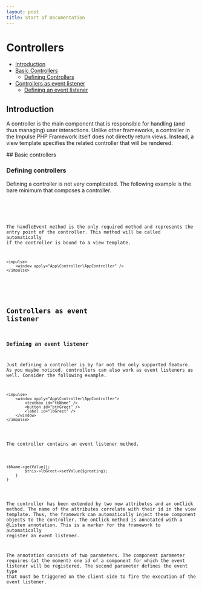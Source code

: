 ```yaml
---
layout: post
title: Start of Documentation
---
```



# Controllers

- [Introduction](#introduction)
- [Basic Controllers](#basic-controllers)
    - [Defining Controllers](#defining-controllers)
- [Controllers as event listener](#controller-eventlistener)
    - [Defining an event listener](#defining-an-event-listener)

<a name="introduction"></a>
## Introduction

A controller is the main component that is responsible for handling (and thus managing) user interactions. Unlike other frameworks, a controller in the Impulse PHP Framework itself does not directly return views. Instead, a view template specifies the related controller that will be rendered. 

<a name="basis-controller">
## Basic controllers
    
### Defining controllers
Defining a controller is not very complicated. The following example is the bare minimum that composes a controller.  
  
<pre class="line-numbers language-php">
<code class="language-php"><?php
namespace App\Controller;
use Impulse\Bundles\ImpulseBundle\Controller\AbstractController;
use Impulse\Bundles\ImpulseBundle\Execution\Events\Event;

class AppController extends AbstractController
{
    public function handleEvent(Event $event)
    {
        // app specific controller logic
    }
}</code>
</pre>

The handleEvent method is the only required method and represents the entry point of the controller. This method will be called automatically if the controller is bound to a view template.

<pre class="line-numbers language-markup">
<code class="language-markup">&lt;impulse&gt;
    &lt;window apply="App\Controller\AppController" /&gt;
&lt;/impulse&gt;</code>
</pre>

<a name="controller-eventlistener"></a>
## Controllers as event listener

### Defining an event listener
Just defining a controller is by far not the only supported feature. As you maybe noticed, controllers can also work as event listeners as well. Consider the following example.

<pre class="line-numbers language-markup">
<code class="language-markup">&lt;impulse&gt;
    &lt;window apply="App\Controller\AppController"&gt;
        &lt;textbox id="tbName" /&gt;
        &lt;button id="btnGreet" /&gt;
        &lt;label id="lbGreet" /&gt;
    &lt;/window&gt;
&lt;/impulse&gt;</code>
</pre>

The controller contains an event listener method.

<pre class="line-numbers language-php">
<code class="language-php">
<?php
namespace App\Controller;
use Impulse\Bundles\ImpulseBundle\Controller\AbstractController;
use Impulse\Bundles\ImpulseBundle\Execution\Events\Event;
use Impulse\Bundles\ImpulseBundle\Controller\Annotations\Listen;
use Impulse\Bundles\ImpulseBundle\UI\Components\Label;
use Impulse\Bundles\ImpulseBundle\UI\Components\Textbox;

class AppController extends AbstractController
{
    /** @var Textbox */ private $tbName;
    /** @var Label */   private $lbGreet;

    public function handleEvent(Event $event)
    {
        // app specific controller logic
    }

    /**
     * @Listen(component="btnGreet", event="click")
     */
    public function onClick(Event $event)
    {
        $greeting = $this->tbName->getValue();
        $this->lbGreet->setValue($greeting);
    }
}</code>
</pre>

The controller has been extended by two new attributes and an onClick method. The name of the attributes correlate with their id in the view template. Thus, the framework can automatically inject these component objects to the controller. The onClick method is annotated with a @Listen annotation. This is a marker for the framework to automatically register an event listener. 

The annotation consists of two parameters. The component parameter requires (at the moment) one id of a component for which the event listener will be registered. The second parameter defines the event type that must be triggered on the client side to fire the execution of the event listener.

